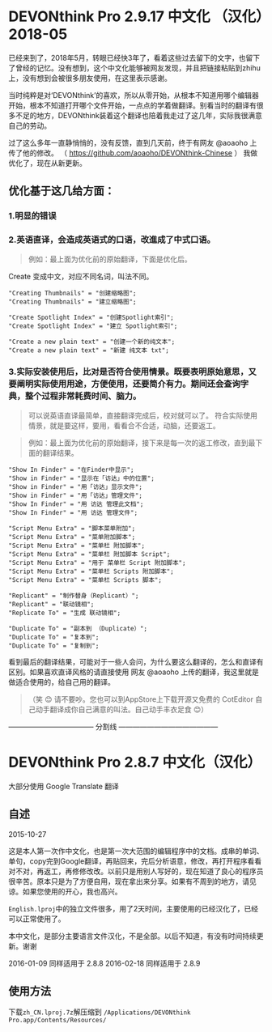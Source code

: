 
# DEVONthink Pro 2.9.17 中文化 （汉化）2018-05

已经来到了，2018年5月，转眼已经快3年了，看着这些过去留下的文字，也留下了曾经的记忆。没有想到，这个中文化能够被网友发现，并且把链接粘贴到zhihu上，没有想到会被很多朋友使用，在这里表示感谢。

当时纯粹是对‘DEVONthink’的喜欢，所以从零开始，从根本不知道用哪个编辑器开始，根本不知道打开哪个文件开始，一点点的学着做翻译。别看当时的翻译有很多不足的地方，DEVONthink装着这个翻译也陪着我走过了这几年，实际我很满意自己的劳动。

过了这么多年一直静悄悄的，没有反馈，直到几天前，终于有网友 @aoaoho 上传了他的修改。
（ https://github.com/aoaoho/DEVONthink-Chinese ）
我做优化了，现在从新更新。

## 优化基于这几给方面：
### 1.明显的错误
### 2.英语直译，会造成英语式的口语，改進成了中式口语。

> 例如：最上面为优化前的原始翻译，下面是优化后。

Create 变成中文，对应不同名词，叫法不同。

```
"Creating Thumbnails" = "创建缩略图";
"Creating Thumbnails" = "建立缩略图";
```
```
"Create Spotlight Index" = "创建Spotlight索引";
"Create Spotlight Index" = "建立 Spotlight索引";
```

```
"Create a new plain text" = "创建一个新的纯文本";
"Create a new plain text" = "新建 纯文本 txt";
```

### 3.实际安装使用后，比对是否符合使用情景。既要表明原始意思，又要阐明实际使用用途，方便使用，还要简介有力。期间还会查询字典，整个过程非常耗费时间、脑力。

> 可以说英语直译最简单，直接翻译完成后，校对就可以了。
> 符合实际使用情景，就是要这样，要用，看看合不合适，动脑，还要返工。

> 例如：最上面为优化前的原始翻译，接下来是每一次的返工修改，直到最下面的翻译结果。

```
"Show In Finder" = "在Finder中显示";
"Show in Finder" = "显示在「访达」中的位置";
"Show in Finder" = "用「访达」显示文件";
"Show in Finder" = "用「访达」管理文件";
"Show In Finder" = "用 访达 管理此文档";
"Show In Finder" = "用 访达 管理文件";
```

```
"Script Menu Extra" = "脚本菜单附加";
"Script Menu Extra" = "菜单附加脚本";
"Script Menu Extra" = "菜单栏 附加脚本";
"Script Menu Extra" = "菜单栏 附加脚本 Script";
"Script Menu Extra" = "用于 菜单栏 Script 附加脚本";
"Script Menu Extra" = "菜单栏 Scripts 附加脚本";
"Script Menu Extra" = "菜单栏 Scripts 脚本";
```

```
"Replicant" = "制作替身（Replicant）";
"Replicant" = "联动镜相";
"Replicate To" = "生成 联动镜相";
```

```
"Duplicate To" = "副本到 （Duplicate）";
"Duplicate To" = "复本到";
"Duplicate To" = "复制到";
```

看到最后的翻译结果，可能对于一些人会问，为什么要这么翻译的，怎么和直译有区别。如果喜欢直译风格的请直接使用 网友 @aoaoho 上传的翻译，我这里就是做适合使用的，给自己用的翻译。
>（笑 😊 请不要吵。您也可以到AppStore上下载开源又免费的 CotEditor 自己动手翻译成你自己满意的叫法。自己动手丰衣足食 😊）


———————————— 分割线 ——————————————

# DEVONthink Pro 2.8.7 中文化（汉化）

大部分使用 Google Translate 翻译

## 自述

2015-10-27 

这是本人第一次作中文化，也是第一次大范围的编辑程序中的文档。成串的单词、单句，copy完到Google翻译，再贴回来，完后分析语意，修改，再打开程序看看对不对，再返工，再修修改改。以前只是用别人写好的，现在知道了良心的程序员很辛苦。原本只是为了方便自用，现在拿出来分享。如果有不周到的地方，请见谅。如果您使用的开心，我也高兴。

`English.lproj`中的独立文件很多，用了2天时间，主要使用的已经汉化了，已经可以正常使用了。

本中文化，是部分主要语言文件汉化，不是全部。以后不知道，有没有时间持续更新。谢谢

2016-01-09
同样适用于 2.8.8
2016-02-18
同样适用于 2.8.9

## 使用方法

下载`zh_CN.lproj.7z`解压缩到 `/Applications/DEVONthink Pro.app/Contents/Resources/`
